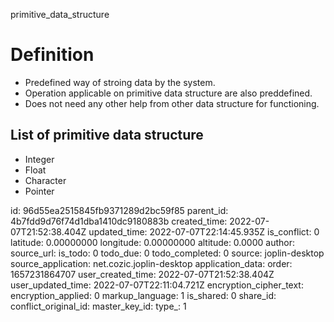 primitive_data_structure

  
# Definition
  
  
+ Predefined way of stroing data by the system.
+ Operation applicable on primitive data structure are also preddefined.
+ Does not need any other help from other data structure for functioning. 
  
## List of primitive data structure
  
  
+ Integer
+ Float
+ Character
+ Pointer
  

id: 96d55ea2515845fb9371289d2bc59f85
parent_id: 4b7fdd9d76f74d1dba1410dc9180883b
created_time: 2022-07-07T21:52:38.404Z
updated_time: 2022-07-07T22:14:45.935Z
is_conflict: 0
latitude: 0.00000000
longitude: 0.00000000
altitude: 0.0000
author: 
source_url: 
is_todo: 0
todo_due: 0
todo_completed: 0
source: joplin-desktop
source_application: net.cozic.joplin-desktop
application_data: 
order: 1657231864707
user_created_time: 2022-07-07T21:52:38.404Z
user_updated_time: 2022-07-07T22:11:04.721Z
encryption_cipher_text: 
encryption_applied: 0
markup_language: 1
is_shared: 0
share_id: 
conflict_original_id: 
master_key_id: 
type_: 1